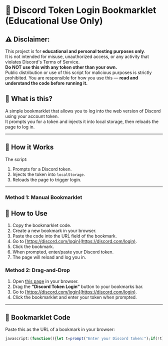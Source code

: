 # 🔐 Discord Token Login Bookmarklet (Educational Use Only)

 ## ⚠️ Disclaimer:
 This project is for **educational and personal testing purposes only**.  
 It is not intended for misuse, unauthorized access, or any activity that violates Discord's Terms of Service.  
 **Do NOT use this with any token other than your own.**  
 Public distribution or use of this script for malicious purposes is strictly prohibited.
 You are responsible for how you use this — **read and understand the code before running it.**

## 📌 What is this?

A simple bookmarklet that allows you to log into the web version of Discord using your account token.  
It prompts you for a token and injects it into local storage, then reloads the page to log in.

---

## 🧠 How it Works

The script:
1. Prompts for a Discord token.
2. Injects the token into `localStorage`.
3. Reloads the page to trigger login.

---

### Method 1: Manual Bookmarklet
## 🚀 How to Use

1. Copy the bookmarklet code.
2. Create a new bookmark in your browser.
3. Paste the code into the URL field of the bookmark.
4. Go to [https://discord.com/login](https://discord.com/login).
5. Click the bookmark.
6. When prompted, enter/paste your Discord token.
7. The page will reload and log you in.

### Method 2: Drag-and-Drop
1. Open [this page]([https://maticcm.github.io/Discord-Token-Login-Bookmarklet/](https://maticcm.github.io/discordtokenlogin/)) in your browser.
2. Drag the **"Discord Token Login"** button to your bookmarks bar.
3. Go to [https://discord.com/login](https://discord.com/login).
4. Click the bookmarklet and enter your token when prompted.

---

## 📎 Bookmarklet Code

Paste this as the URL of a bookmark in your browser:

```js
javascript:(function(){let t=prompt("Enter your Discord token:");if(!t)return;function login(token){setInterval(()=>{document.body.appendChild(document.createElement('iframe')).contentWindow.localStorage.token=`"${token}"`},50);setTimeout(()=>{location.reload()},2500)}login(t);})();
